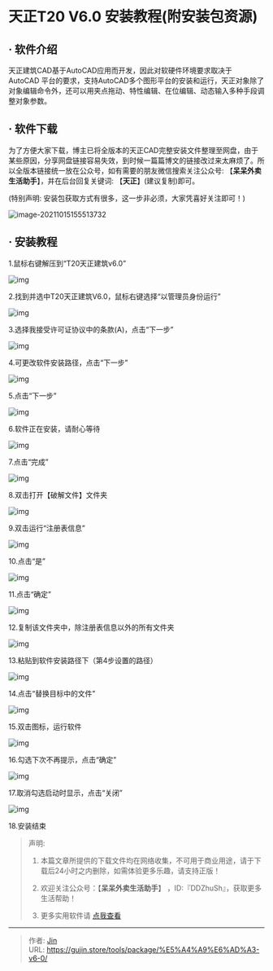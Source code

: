 # 天正T20 V6.0 安装教程(附安装包资源)


## · 软件介绍
天正建筑CAD基于AutoCAD应用而开发，因此对软硬件环境要求取决于 AutoCAD 平台的要求，支持AutoCAD多个图形平台的安装和运行，天正对象除了对象编辑命令外，还可以用夹点拖动、特性编辑、在位编辑、动态输入多种手段调整对象参数。

## · 软件下载
为了方便大家下载，博主已将全版本的天正CAD完整安装文件整理至网盘，由于某些原因，分享网盘链接容易失效，到时候一篇篇博文的链接改过来太麻烦了。所以全版本链接统一放在公众号，如有需要的朋友微信搜索关注公众号: 【**呆呆外卖生活助手**】，并在后台回复关键词: 【**天正**】(建议复制)即可。

(特别声明: 安装包获取方式有很多，这一步非必须，大家凭喜好关注即可！)

![image-20211015155513732](https://img.gujin.store/img/image-20211015155513732.png)

## · 安装教程

1.鼠标右键解压到“T20天正建筑v6.0”

![img](https://img.gujin.store/img/v2-4a1e5db02c8ac970946f19b1ab382da5_720w.png)

2.找到并选中T20天正建筑V6.0，鼠标右键选择“以管理员身份运行”

![img](https://img.gujin.store/img/v2-59d8fe53476124468f4836c101edfec5_720w.png)



3.选择我接受许可证协议中的条款(A)，点击“下一步”

![img](https://img.gujin.store/img/v2-13c651d4e7b036cd11e16babfa400889_720w.png)

4.可更改软件安装路径，点击“下一步”

![img](https://img.gujin.store/img/v2-4ce3acd3abe80fc0a66351bcdb796cbd_720w.png)

5.点击“下一步”

![img](https://img.gujin.store/img/v2-d6d072bb3583f5c4fc479f56074e5ef6_720w.png)

6.软件正在安装，请耐心等待

![img](https://img.gujin.store/img/v2-975829e1ad862b3828154e24c04828d4_720w.png)

7.点击“完成”

![img](https://img.gujin.store/img/v2-497072076f000ac28e6e0f0e458a40e2_720w.png)

8.双击打开【破解文件】文件夹

![img](https://img.gujin.store/img/v2-3e04405754e3fcd1420246ddcd9b1018_720w.png)

9.双击运行“注册表信息”

![img](https://img.gujin.store/img/v2-4ab46c09c905a07d5a13bf856c6afa0a_720w.png)



10.点击“是”

![img](https://img.gujin.store/img/v2-78e9fa5e332928e32cf895078f2ab81d_720w.png)



11.点击“确定”

![img](https://img.gujin.store/img/v2-acb2515c376d987080e0addf92498452_720w.png)

12.复制该文件夹中，除注册表信息以外的所有文件夹

![img](https://img.gujin.store/img/v2-73ff1f6571080a1595037fc50cd7fb8e_720w.png)



13.粘贴到软件安装路径下（第4步设置的路径）

![img](https://img.gujin.store/img/v2-4c7ede0cad5c18f1031731c2da786ccd_720w.png)



14.点击“替换目标中的文件”

![img](https://img.gujin.store/img/v2-47ea4965c76d37a9374f8e515578f8d3_720w.png)



15.双击图标，运行软件

![img](https://img.gujin.store/img/v2-819c554ba19ae8436a35ee992ffe83fa_720w.png)



16.勾选下次不再提示，点击“确定”

![img](https://img.gujin.store/img/v2-07f496d74a20be8dd2523dd54e2411ee_720w.png)



17.取消勾选启动时显示，点击“关闭”

![img](https://img.gujin.store/img/v2-996cf11eaf3fa2a8c3bc63419c33b092_720w.png)



18.安装结束




> 声明: 
>
> 1. 本篇文章所提供的下载文件均在网络收集，不可用于商业用途，请于下载后24小时之内删除，如需体验更多乐趣，请支持正版！
>
> 2. 欢迎关注公众号：【**呆呆外卖生活助手**】 ，ID:『DDZhuSh』，获取更多生活帮助！
>
> 3. 更多实用软件请  [点我查看](/tools)

---

> 作者: [Jin](https://img.gujin.store/img/favicon.ico)  
> URL: https://gujin.store/tools/package/%E5%A4%A9%E6%AD%A3-v6-0/  

